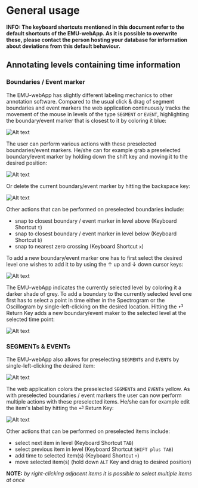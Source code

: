 # General usage

**INFO: The keyboard shortcuts mentioned in this document refer to the default shortcuts of the EMU-webApp. As it is 
possible to overwrite these, please contact the person hosting your database for information about deviations from this
default behaviour.**

## Annotating levels containing time information

### Boundaries / Event marker

The EMU-webApp has slightly different labeling mechanics to other annotation software. Compared to the usual
click & drag of segment boundaries and event markers the web application continuously tracks the movement of the 
mouse in levels of the type `SEGMENT` or `EVENT`, highlighting the boundary/event marker that is closest to it by 
coloring it blue:

![Alt text](manual/GeneralUsage/pics/preSelBoundary.gif)

The user can perform various actions with these preselected boundaries/event markers. He/she can for example grab a
preselected boundary/event marker by holding down the shift key and moving it to the desired position:

![Alt text](manual/GeneralUsage/pics/moveBoundary.gif)

Or delete the current boundary/event marker by hitting the backspace key:

![Alt text](manual/GeneralUsage/pics/deleteBoundary.gif)

Other actions that can be performed on preselected boundaries include:

- snap to closest boundary / event marker in level above (Keyboard Shortcut `t`)
- snap to closest boundary / event marker in level below (Keyboard Shortcut `b`)
- snap to nearest zero crossing (Keyboard Shortcut `x`)

To add a new boundary/event marker one has to first select the desired level one wishes to add it to by using the ↑ up and 
↓ down cursor keys:

![Alt text](manual/GeneralUsage/pics/selectLevel.gif)

The EMU-webApp indicates the currently selected level by coloring it a darker shade of grey. To add a boundary to the
currently selected level one first has to select a point in time either in the Spectrogram or the Oscillogram by single-left-clicking
on the desired location. Hitting the ⏎ Return Key adds a new boundary/event maker to the selected level at the selected time point:

![Alt text](manual/GeneralUsage/pics/addBoundary.gif)

### SEGMENTs & EVENTs

The EMU-webApp also allows for preselecting `SEGMENT`s and `EVENT`s by single-left-clicking the desired item:

![Alt text](manual/GeneralUsage/pics/preSelSeg.gif)

The web application colors the preselected `SEGMENT`s and `EVENT`s yellow. As with preselected boundaries / event
markers the user can now perform multiple actions with these preselected items. He/she can for example edit the item's label
by hitting the ⏎ Return Key:

![Alt text](manual/GeneralUsage/pics/editLabel.gif)

Other actions that can be performed on preselected items include:

- select next item in level (Keyboard Shortcut `TAB`)
- select previous item in level (Keyboard Shortcut `SHIFT plus TAB`)
- add time to selected item(s) (Keyboard Shortcut `+`)
- move selected item(s) (hold down `ALT` Key and drag to desired position)

**NOTE:** *by right-clicking adjacent items it is possible to select multiple items at once*